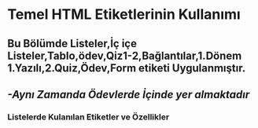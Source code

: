 <h1>Temel HTML Etiketlerinin Kullanımı</h1>
<h2>Bu Bölümde <b>Listeler,İç içe Listeler,Tablo,ödev,Qiz1-2,Bağlantılar,1.Dönem 1.Yazılı,2.Quiz,Ödev,Form etiketi</b> Uygulanmıştır.</h2>
<h2><strong><i>-Aynı Zamanda Ödevlerde İçinde yer almaktadır</i></strong></h2>
<h3>Listelerde Kulanılan Etiketler ve Özellikler</h3>

